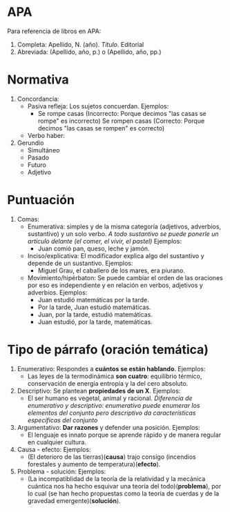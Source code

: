 # APA
Para referencia de libros en APA:
1. Completa: Apellido, N. (año). *Título*. Editorial
2. Abreviada: (Apellido, año, p.) o (Apellido, año, pp.)
# Normativa
1. Concordancia:
   - Pasiva refleja: Los sujetos concuerdan.
      Ejemplos:
      - Se rompe casas (Incorrecto: Porque decimos "las casas se rompe" es incorrecto) Se rompen casas (Correcto: Porque decimos "las casas se rompen" es correcto)
   - Verbo haber: 
2. Gerundio
   - Simultáneo
   - Pasado
   - Futuro
   - Adjetivo
# Puntuación
1. Comas:
   - Enumerativa: simples y de la misma categoría (adjetivos, adverbios, sustantivo) y un solo verbo. *A todo sustantivo se puede ponerle un artículo delante (el comer, el vivir, el pastel)*
     Ejemplos:
     - Juan comió pan, queso, leche y jamón.
   - Inciso/explicativa: El modificador explica algo del sustantivo y depende de un sustantivo.
     Ejemplos:
     - Miguel Grau, el caballero de los mares, era piurano.
   - Movimiento/hipérbaton: Se puede cambiar el orden de las oraciones por eso es independiente y en relación en verbos, adjetivos y adverbios.
     Ejemplos:
     - Juan estudió matemáticas por la tarde.
     - Por la tarde, Juan estudió matemáticas.
     - Juan, por la tarde, estudió matemáticas.
     - Juan estudió, por la tarde, matemáticas.

# Tipo de párrafo (oración temática)
1. Enumerativo: Respondes a **cuántos se están hablando**.
   Ejemplos:
   - Las leyes de la termodinámica **son cuatro**: equilibrio térmico, conservación de energía entropía y la del cero absoluto.
2. Descriptivo: Se plantean **propiedades de un X**.
   Ejemplos:
   - El ser humano es vegetal, animal y racional.
*Diferencia de enumerativo y descriptivo: enumerativo puede enumerar los elementos del conjunto pero descriptivo da características específicas del conjunto*
3. Argumentativo: **Dar razones** y defender una posición.
   Ejemplos:
   - El lenguaje es innato porque se aprende rápido y de manera regular en cualquier cultura.
4. Causa - efecto:
   Ejemplos:
   - (El deterioro de las tierras)(**causa**) trajo consigo (incendios forestales y aumento de temperatura)(**efecto**).
5. Problema - solución:
   Ejemplos:
   - (La incompatiblidad de la teoría de la relatividad y la mecánica cuántica nos ha hecho esquivar una teoría del todo)(**problema**), por lo cual (se han hecho propuestas como la teoría de cuerdas y de la gravedad emergente)(**solución**).